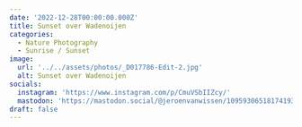 ```yaml
---
date: '2022-12-28T00:00:00.000Z'
title: Sunset over Wadenoijen
categories:
  - Nature Photography
  - Sunrise / Sunset
image:
  url: '../../assets/photos/_D017786-Edit-2.jpg'
  alt: Sunset over Wadenoijen
socials:
  instagram: 'https://www.instagram.com/p/CmuVSbIIZcy/'
  mastodon: 'https://mastodon.social/@jeroenvanwissen/109593065181741938'
draft: false
---
```


